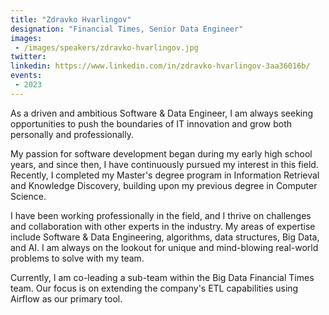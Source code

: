 ```yaml
---
title: "Zdravko Hvarlingov"
designation: "Financial Times, Senior Data Engineer"
images:
 - /images/speakers/zdravko-hvarlingov.jpg
twitter: 
linkedin: https://www.linkedin.com/in/zdravko-hvarlingov-3aa36016b/
events:
 - 2023
---
```


As a driven and ambitious Software & Data Engineer, I am always seeking opportunities to push the boundaries of IT innovation and grow both personally and professionally.



My passion for software development began during my early high school years, and since then, I have continuously pursued my interest in this field. Recently, I completed my Master's degree program in Information Retrieval and Knowledge Discovery, building upon my previous degree in Computer Science.



I have been working professionally in the field, and I thrive on challenges and collaboration with other experts in the industry. My areas of expertise include Software & Data Engineering, algorithms, data structures, Big Data, and AI. I am always on the lookout for unique and mind-blowing real-world problems to solve with my team.



Currently, I am co-leading a sub-team within the Big Data Financial Times team. Our focus is on extending the company's ETL capabilities using Airflow as our primary tool.